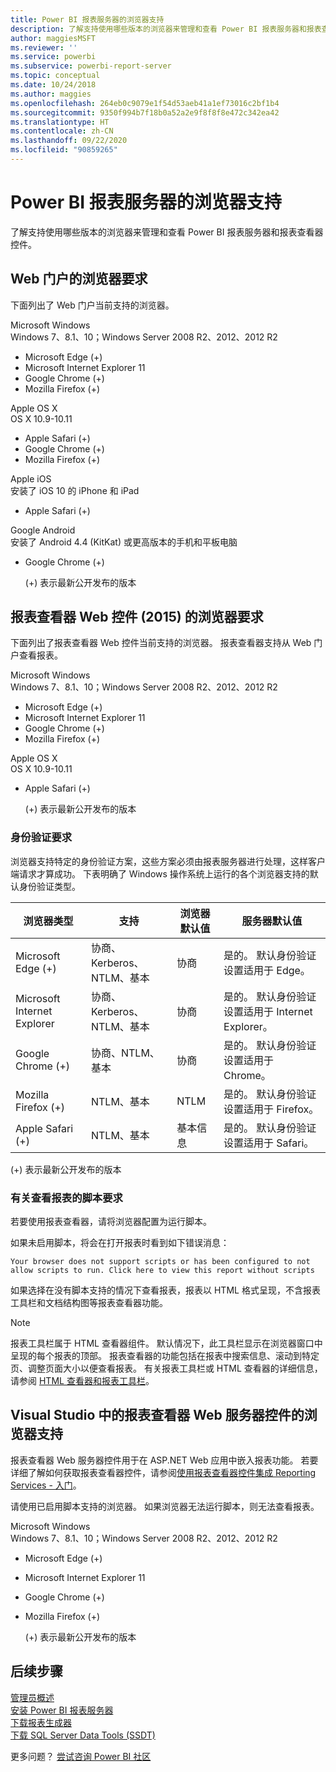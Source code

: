 ```yaml
---
title: Power BI 报表服务器的浏览器支持
description: 了解支持使用哪些版本的浏览器来管理和查看 Power BI 报表服务器和报表查看器控件。
author: maggiesMSFT
ms.reviewer: ''
ms.service: powerbi
ms.subservice: powerbi-report-server
ms.topic: conceptual
ms.date: 10/24/2018
ms.author: maggies
ms.openlocfilehash: 264eb0c9079e1f54d53aeb41a1ef73016c2bf1b4
ms.sourcegitcommit: 9350f994b7f18b0a52a2e9f8f8f8e472c342ea42
ms.translationtype: HT
ms.contentlocale: zh-CN
ms.lasthandoff: 09/22/2020
ms.locfileid: "90859265"
---
```

# <a name="browser-support-for-power-bi-report-server"></a>Power BI 报表服务器的浏览器支持
了解支持使用哪些版本的浏览器来管理和查看 Power BI 报表服务器和报表查看器控件。

## <a name="browser-requirements-for-the-web-portal"></a>Web 门户的浏览器要求
下面列出了 Web 门户当前支持的浏览器。

Microsoft Windows   
Windows 7、8.1、10；Windows Server 2008 R2、2012、2012 R2 

* Microsoft Edge (+)
* Microsoft Internet Explorer 11
* Google Chrome (+)
* Mozilla Firefox (+)

Apple OS X   
OS X 10.9-10.11 

* Apple Safari (+)
* Google Chrome (+)
* Mozilla Firefox (+)

Apple iOS   
安装了 iOS 10 的 iPhone 和 iPad 

* Apple Safari (+)

Google Android   
安装了 Android 4.4 (KitKat) 或更高版本的手机和平板电脑 

* Google Chrome (+)
  
  (+)  表示最新公开发布的版本

## <a name="browser-requirements-for-the-report-viewer-web-control-2015"></a>报表查看器 Web 控件 (2015) 的浏览器要求
下面列出了报表查看器 Web 控件当前支持的浏览器。 报表查看器支持从 Web 门户查看报表。

Microsoft Windows   
Windows 7、8.1、10；Windows Server 2008 R2、2012、2012 R2 

* Microsoft Edge (+)
* Microsoft Internet Explorer 11
* Google Chrome (+)
* Mozilla Firefox (+)

Apple OS X   
OS X 10.9-10.11 

* Apple Safari (+)
  
  (+)  表示最新公开发布的版本

### <a name="authentication-requirements"></a>身份验证要求
浏览器支持特定的身份验证方案，这些方案必须由报表服务器进行处理，这样客户端请求才算成功。 下表明确了 Windows 操作系统上运行的各个浏览器支持的默认身份验证类型。

| 浏览器类型  | 支持  | 浏览器默认值  | 服务器默认值  |
| --- | --- | --- | --- |
| Microsoft Edge  (+) |协商、Kerberos、NTLM、基本 |协商 |是的。 默认身份验证设置适用于 Edge。 |
| Microsoft Internet Explorer  |协商、Kerberos、NTLM、基本 |协商 |是的。 默认身份验证设置适用于 Internet Explorer。 |
| Google Chrome  (+) |协商、NTLM、基本 |协商 |是的。 默认身份验证设置适用于 Chrome。 |
| Mozilla Firefox  (+) |NTLM、基本 |NTLM |是的。 默认身份验证设置适用于 Firefox。 |
| Apple Safari  (+) |NTLM、基本 |基本信息 |是的。 默认身份验证设置适用于 Safari。 |

 (+)  表示最新公开发布的版本

### <a name="script-requirements-for-viewing-reports"></a>有关查看报表的脚本要求
若要使用报表查看器，请将浏览器配置为运行脚本。

如果未启用脚本，将会在打开报表时看到如下错误消息：

```
Your browser does not support scripts or has been configured to not allow scripts to run. Click here to view this report without scripts
```

 如果选择在没有脚本支持的情况下查看报表，报表以 HTML 格式呈现，不含报表工具栏和文档结构图等报表查看器功能。

> [!NOTE]
> 报表工具栏属于 HTML 查看器组件。 默认情况下，此工具栏显示在浏览器窗口中呈现的每个报表的顶部。 报表查看器的功能包括在报表中搜索信息、滚动到特定页、调整页面大小以便查看报表。 有关报表工具栏或 HTML 查看器的详细信息，请参阅 [HTML 查看器和报表工具栏](/sql/reporting-services/html-viewer-and-the-report-toolbar)。
> 
> 

## <a name="browser-support-for-report-viewer-web-server-controls-in-visual-studio"></a>Visual Studio 中的报表查看器 Web 服务器控件的浏览器支持
报表查看器 Web 服务器控件用于在 ASP.NET Web 应用中嵌入报表功能。 若要详细了解如何获取报表查看器控件，请参阅[使用报表查看器控件集成 Reporting Services - 入门](/sql/reporting-services/application-integration/integrating-reporting-services-using-reportviewer-controls-get-started)。

请使用已启用脚本支持的浏览器。 如果浏览器无法运行脚本，则无法查看报表。

Microsoft Windows   
Windows 7、8.1、10；Windows Server 2008 R2、2012、2012 R2 

* Microsoft Edge (+)
* Microsoft Internet Explorer 11
* Google Chrome (+)
* Mozilla Firefox (+)
  
  (+)  表示最新公开发布的版本

## <a name="next-steps"></a>后续步骤
[管理员概述](admin-handbook-overview.md)  
[安装 Power BI 报表服务器](install-report-server.md)  
[下载报表生成器](https://www.microsoft.com/download/details.aspx?id=53613)  
[下载 SQL Server Data Tools (SSDT)](/sql/ssdt/download-sql-server-data-tools-ssdt)

更多问题？ [尝试咨询 Power BI 社区](https://community.powerbi.com/)